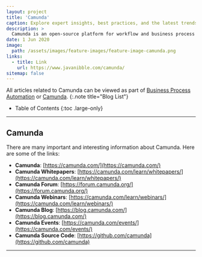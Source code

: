 ```yaml
---
layout: project
title: 'Camunda'
caption: Explore expert insights, best practices, and the latest trends in workflow automation and BPM with Camunda's blog—your go-to resource for process optimization and innovation.
description: >
  Camunda is an open-source platform for workflow and business process automation that supports BPMN for process modeling, CMMN for case management, and DMN for decision management. It allows businesses to design, automate, and monitor complex workflows, improving efficiency and consistency in operations.
date: 1 Jun 2020
image: 
  path: /assets/images/feature-images/feature-image-camunda.png
links:
  - title: Link
    url: https://www.javanibble.com/camunda/
sitemap: false
---
```


All articles related to Camunda can be viewed as part of [Business Process Automation](/business-process-automation/) or [Camunda](/camunda/).
{:.note title="Blog List"}

- Table of Contents
{:toc .large-only}

---
## Camunda
There are many important and interesting information about Camunda. Here are some of the links:
* **Camunda**: [https://camunda.com/](https://camunda.com/)
* **Camunda Whitepapers**: [https://camunda.com/learn/whitepapers/](https://camunda.com/learn/whitepapers/)
* **Camunda Forum**: [https://forum.camunda.org/](https://forum.camunda.org/)
* **Camunda Webinars**: [https://camunda.com/learn/webinars/](https://camunda.com/learn/webinars/)
* **Camunda Blog**: [https://blog.camunda.com/](https://blog.camunda.com/)
* **Camunda Events**: [https://camunda.com/events/](https://camunda.com/events/)
* **Camunda Source Code**: [https://github.com/camunda](https://github.com/camunda)

---
